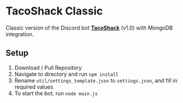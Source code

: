 # TacoShack Classic
Classic version of the Discord bot **[TacoShack](https://tacoshack.dev/)** (v1.0) with MongoDB integration.


## Setup
1. Download / Pull Repository
1. Navigate to directory and run `npm install`
1. Rename `util/settings_template.json` to `settings.json`, and fill in required values
1. To start the bot, run `node main.js`